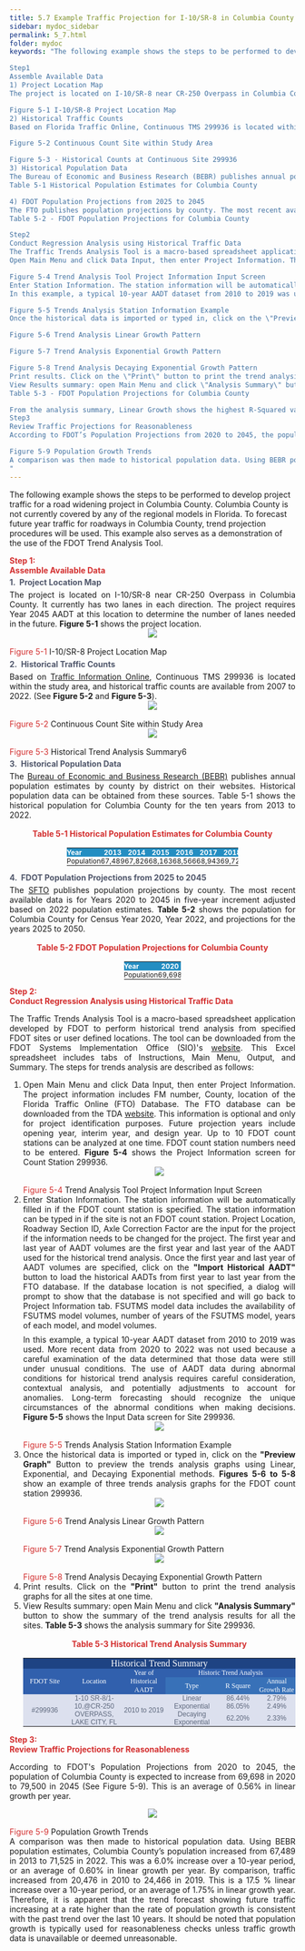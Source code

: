 ```yaml
---
title: 5.7 Example Traffic Projection for I-10/SR-8 in Columbia County
sidebar: mydoc_sidebar
permalink: 5_7.html
folder: mydoc
keywords: "The following example shows the steps to be performed to develop project traffic for a road widening project in Columbia County. Columbia County is not currently covered by any of the regional models in Florida. To forecast future year traffic for roadways in Columbia County, trend projection procedures will be used. This example also serves as a demonstration of the use of the FDOT Trend Analysis Tool.

Step1
Assemble Available Data
1) Project Location Map
The project is located on I-10/SR-8 near CR-250 Overpass in Columbia County. It currently has two lanes in each direction. The project requires Year 2045 AADT at this location to determine the number of lanes needed in the future. Figure 5-1 shows the project location.

Figure 5-1 I-10/SR-8 Project Location Map
2) Historical Traffic Counts
Based on Florida Traffic Online, Continuous TMS 299936 is located within the study area, and historical traffic counts are available from 2007 to 2022. (See Figure 5-2 and Figure 5-3).

Figure 5-2 Continuous Count Site within Study Area

Figure 5-3 - Historical Counts at Continuous Site 299936
3) Historical Population Data
The Bureau of Economic and Business Research (BEBR) publishes annual population estimates by county by district on their websites. Historical population data can be obtained from these sources. Table 5-1 shows the historical population for Columbia County for the ten years from 2013 to 2022.
Table 5-1 Historical Population Estimates for Columbia County

4) FDOT Population Projections from 2025 to 2045
The FTO publishes population projections by county. The most recent available data is for Years 2020 to 2045 in five- year increment adjusted based on 2022 population estimates. Table 5-2 shows the population for Columbia County for Census Year 2020, Year 2022, and projections for the years 2025 to 2050.
Table 5-2 - FDOT Population Projections for Columbia County

Step2
Conduct Regression Analysis using Historical Traffic Data
The Traffic Trends Analysis Tool is a macro-based spreadsheet application developed by FDOT to perform historical trend analysis from specified FDOT sites or user defined locations. The tool can be downloaded from the FDOT Systems Implementation Office (SIO)’s website. This Excel spreadsheet includes tabs of Instructions, Main Menu, Output, and Summary. The steps for trends analysis are described as follows:
Open Main Menu and click Data Input, then enter Project Information. The project information includes FM number, County, location of the Florida Traffic Online (FTO) Database. The FTO database can be downloaded from the TDA website here. This information is optional and only for project identification purposes. Future projection years include opening year, interim year, and design year. Up to 10 FDOT count stations can be analyzed at one time. FDOT count station numbers need to be entered. Figure 5-4 shows the Project Information screen for Count Station 299936.

Figure 5-4 Trend Analysis Tool Project Information Input Screen
Enter Station Information. The station information will be automatically filled in if the FDOT count station is specified. The station information can be typed in if the site is not an FDOT count station. Project Location, Roadway Section ID, Axle Correction Factor are the input for the project if the information needs to be changed for the project. The first year and last year of AADT volumes are the first year and last year of the AADT used for the historical trend analysis. Once the first year and last year of AADT volumes are specified, click on the \"Import Historical AADT\" button to load the historical AADTs from first year to last year from the FTO database. If the database location is not specified, a dialog will prompt to show that the database is not specified and will go back to Project Information tab. FSUTMS model data includes the availability of FSUTMS model volumes, number of years of the FSUTMS model, years of each model, and model volumes.
In this example, a typical 10-year AADT dataset from 2010 to 2019 was used. More recent data from 2020 to 2022 was not used because a careful examination of the data determined that those data were still under and impact of COVID 19. The use of AADT data during abnormal conditions for historical trend analysis requires careful consideration, contextual analysis, and potentially adjustments to account for anomalies. Long-term forecasting should recognize the unique circumstances of the pandemic when making decisions. Figure 5-5 shows the Input Data screen for Site 299936.

Figure 5-5 Trends Analysis Station Information Example
Once the historical data is imported or typed in, click on the \"Preview Graph\" Button to preview the trends analysis graphs using Linear, Exponential, and Decaying Exponential methods. Figures 5-6 to 5-8 show an example of three trends analysis graphs for the FDOT count station 299936.

Figure 5-6 Trend Analysis Linear Growth Pattern

Figure 5-7 Trend Analysis Exponential Growth Pattern

Figure 5-8 Trend Analysis Decaying Exponential Growth Pattern
Print results. Click on the \"Print\" button to print the trend analysis graphs for all the sites at one time.
View Results summary: open Main Menu and click \"Analysis Summary\" button to show the summary of the trend analysis results for all the sites. Table 5-3 shows the analysis summary for Site 299936.
Table 5-3 - FDOT Population Projections for Columbia County

From the analysis summary, Linear Growth shows the highest R-Squared value of 86.44%, indicating a high correlation between AADT and the years. The annual growth rate is determined to be 2.79%.
Step3
Review Traffic Projections for Reasonableness
According to FDOT’s Population Projections from 2020 to 2045, the population of Columbia County is expected to increase from 69,698 in 2020 to 79,500 in 2045 (See Figure 5-9). This is an average of 0.56% in linear growth per year.

Figure 5-9 Population Growth Trends
A comparison was then made to historical population data. Using BEBR population estimates, Columbia County’s population increased from 67,489 in 2013 to 71,525 in 2022. This was a 6.0% increase over a 10-year period, or an average of 0.60% in linear growth per year. By comparison, traffic increased from 20,476 in 2010 to 24,466 in 2019. This is a 17.5 % linear increase over a 10-year period, or an average of 1.75% in linear growth year. Therefore, it is apparent that the trend forecast showing future traffic increasing at a rate higher than the rate of population growth is consistent with the past trend over the last 10 years.
"
---
```


<style>
  div{text-align: justify;}
  
  table {
  /* border-collapse: collapse; */
  /* width: 100%; */
  /* display: table-cell; */
  /* vertical-align: center;  */
  text-align: center; 
  margin-left:auto;
  margin-right:auto;
  font-size: 12px;
  padding: 0;


}


th{
  text-align:center;
  background-color: #248ec2;
  color: white;
  vertical-align: middle; 
  text-align: center;
  padding:0;
  margin:0
}

td {
  text-align: center;
  vertical-align: middle;
  border-color: #96D4D4;
  vertical-align: center; 
  padding: 0;
  width: 0.1%; 
  margin:0
}

tr:nth-child(even) {
  /* background-color:  #EEF2F8; */
}
</style>

The following example shows the steps to be performed to develop project traffic for a road widening project in Columbia County. Columbia County is not currently covered by any of the regional models in Florida. To forecast future year traffic for roadways in Columbia County, trend projection procedures will be used. This example also serves as a demonstration of the use of the FDOT Trend Analysis Tool. 


<div class="parent">
    <div class="child1" style="font-weight:bold; color:#d32f2f">Step 1:</div>
    <div class="child2">
    <div style="color:#d32f2f; font-weight:bold; text-align:left">Assemble Available Data </div>

<div style="font-weight:bold; margin:0.3rem 0; color:#50576b">1.&nbsp;  Project Location Map</div>
    The project is located on I-10/SR-8 near CR-250 Overpass in Columbia County. It currently has two lanes in each direction. The project requires Year 2045 AADT at this location to determine the number of lanes needed in the future. <b>Figure 5-1</b> shows the project location.

<center>
<img src="images/fig5_1.jpg" style="max-width: 80%; text-align:center; margin-bottom: 1rem">
</center>
<div class="italic-grey"><span style="color:#d32f2f;">Figure 5-1</span> I-10/SR-8 Project Location Map</div> 

<div style="font-weight:bold; margin:0.3rem 0; color:#50576b">2.&nbsp; Historical Traffic Counts</div>
    Based on <a href="https://tdaappsprod.dot.state.fl.us/fto/" target="_blank">Traffic Information Online</a>, Continuous TMS 299936 is located within the study area, and historical traffic counts are available from 2007 to 2022. (See <b>Figure 5-2</b> and <b>Figure 5-3</b>).

<center>
<img src="images/fig5_2.jpg" style="max-width: 80%; text-align:center; margin-bottom: 1rem">
</center>
<div class="italic-grey"><span style="color:#d32f2f;">Figure 5-2</span> Continuous Count Site within Study Area</div> 

<center>
<img src="images/fig5_3.png" style="max-width: 80%; text-align:center; margin-bottom: 1rem">
</center>
<div class="italic-grey"><span style="color:#d32f2f;">Figure 5-3</span> Historical Trend Analysis Summary6</div> 

<div style="font-weight:bold; margin:0.3rem 0; color:#50576b">3.&nbsp; Historical Population Data</div>
    The <a href="https://www.bebr.ufl.edu/" target="_blank">Bureau of Economic and Business Research (BEBR)</a> publishes annual population estimates by county by district on their websites. Historical population data can be obtained from these sources. Table 5-1 shows the historical population for Columbia County for the ten years from 2013 to 2022.

<div style="text-align:center; color: #d32f2f; margin:1rem"><b>Table 5-1 Historical Population Estimates for Columbia County</b></div>

<table style="margin-left:auto;margin-right:auto;max-width:60%">
<tr  style="padding:0;margin:0; ">
<th style="text-align:left">Year</th>
<th>2013</th>
<th>2014</th>
<th>2015</th>
<th>2016</th>
<th>2017</th>
<th>2018</th>
<th>2019</th>
<th>2020</th>
<th>2021</th>
<th>2022</th>
</tr>

<tr style="padding:0;margin:0; ">
<td style="text-align:left">Population</td>
<td>67,489</td>
<td>67,826</td>
<td>68,163</td>
<td>68,566</td>
<td>68,943</td>
<td>69,721</td>
<td>70,492</td>
<td>69,698</td>
<td>69,809</td>
<td>71,525</td>
</tr>
</table>

<div style="font-weight:bold; margin:0.3rem 0; color:#50576b">4.&nbsp; FDOT Population Projections from 2025 to 2045</div>
    The <a href="https://www.fdot.gov/planning/fto" target="_blank">SFTO</a> publishes population projections by county. The most recent available data is for Years 2020 to 2045 in five-year increment adjusted based on 2022 population estimates. <b>Table 5-2</b> shows the population for Columbia County for Census Year 2020, Year 2022, and projections for the years 2025 to 2050.

<div style="text-align:center; color: #d32f2f; margin:1rem"><b>Table 5-2 FDOT Population Projections for Columbia County</b></div>

<table style="margin-left:auto;margin-right:auto;max-width:20%">
<tr style="padding:0;margin:0; ">
<th style="text-align:left">Year</th>
<th>2020</th>
<th>2022</th>
<th>2025</th>
<th>2030</th>
<th>2035</th>
<th>2040</th>
<th>2045</th>
<th>2050</th>
</tr>

<tr style="padding:0;margin:0; ">
<td style="text-align:left">Population</td>
<td>69,698</td>
<td>71,525</td>
<td>73,300</td>
<td>75,400</td>
<td>77,000</td>
<td>78,400</td>
<td>79,500</td>
<td>80,600</td>
</tr>
</table>


</div>
</div>


<div class="parent">
    <div class="child1" style="font-weight:bold; color:#d32f2f">Step 2:</div>
    <div class="child2">
    <div style="color:#d32f2f; font-weight:bold; text-align:left">Conduct Regression Analysis using Historical Traffic Data</div>

The Traffic Trends Analysis Tool is a macro-based spreadsheet application developed by FDOT to perform historical trend analysis from specified FDOT sites or user defined locations. The tool can be downloaded from the FDOT Systems Implementation Office (SIO)'s <a href="https://www.fdot.gov/planning/systems/systems-management/systems-management-documents" target="_blank">website</a>. This Excel spreadsheet includes tabs of Instructions, Main Menu, Output, and Summary. The steps for trends analysis are described as follows:

<ol style="padding-left:1.5rem">
<li>Open Main Menu and click Data Input, then enter Project Information. The project information includes FM number, County, location of the Florida Traffic Online (FTO) Database. The FTO database can be downloaded from the TDA <a href="https://www.fdot.gov/statistics/trafficinfo/default.shtm" target="_blank">website</a>. This information is optional and only for project identification purposes. Future projection years include opening year, interim year, and design year. Up to 10 FDOT count stations can be analyzed at one time. FDOT count station numbers need to be entered. <b>Figure 5-4</b> shows the Project Information screen for Count Station 299936.</li>


<center>
<img src="images/fig5_4.jpg" style="max-width: 80%; text-align:center; margin-bottom: 1rem">
</center>
<div class="italic-grey"><span style="color:#d32f2f;">Figure 5-4</span> Trend Analysis Tool Project Information Input Screen</div> 


<li>Enter Station Information. The station information will be automatically filled in if the FDOT count station is specified. The station information can be typed in if the site is not an FDOT count station. Project Location, Roadway Section ID, Axle Correction Factor are the input for the project if the information needs to be changed for the project. The first year and last year of AADT volumes are the first year and last year of the AADT used for the historical trend analysis. Once the first year and last year of AADT volumes are specified, click on the <b>"Import Historical AADT"</b> button to load the historical AADTs from first year to last year from the FTO database. If the database location is not specified, a dialog will prompt to show that the database is not specified and will go back to Project Information tab. FSUTMS model data includes the availability of FSUTMS model volumes, number of years of the FSUTMS model, years of each model, and model volumes.
<div style="margin:0.5rem 0"></div>
In this example, a typical 10-year AADT dataset from 2010 to 2019 was used. More recent data from 2020 to 2022 was not used because a careful examination of the data determined that those data were still under unusual conditions. The use of AADT data during abnormal conditions for historical trend analysis requires careful consideration, contextual analysis, and potentially adjustments to account for anomalies. Long-term forecasting should recognize the unique circumstances of the abnormal conditions when making decisions. <b>Figure 5-5</b> shows the Input Data screen for Site 299936.
</li>


<center>
<img src="images/fig5_5.jpg" style="max-width: 80%; text-align:center; margin-bottom: 1rem">
</center>
<div class="italic-grey"><span style="color:#d32f2f;">Figure 5-5</span> Trends Analysis Station Information Example</div> 


<li>Once the historical data is imported or typed in, click on the <b>"Preview Graph"</b> Button to preview the trends analysis graphs using Linear, Exponential, and Decaying Exponential methods. <b>Figures 5-6 to 5-8</b> show an example of three trends analysis graphs for the FDOT count station 299936.
</li>

<center>
<img src="images/fig5_6.jpg" style="max-width: 73%; text-align:center; margin-bottom: 1rem;">
</center>
<div class="italic-grey"><span style="color:#d32f2f;">Figure 5-6</span> Trend Analysis Linear Growth Pattern</div> 

<center>
<img src="images/fig5_7.jpg" style="max-width: 80%; text-align:center; margin-bottom: 1rem">
</center>
<div class="italic-grey"><span style="color:#d32f2f;">Figure 5-7</span> Trend Analysis Exponential Growth Pattern</div> 

<center>
<img src="images/fig5_8.jpg" style="max-width: 80%; text-align:center; margin-bottom: 1rem">
</center>
<div class="italic-grey"><span style="color:#d32f2f;">Figure 5-8</span> Trend Analysis Decaying Exponential Growth Pattern</div> 


<li>Print results. Click on the <b>"Print"</b> button to print the trend analysis graphs for all the sites at one time.</li>
<li>View Results summary: open Main Menu and click <b>"Analysis Summary"</b> button to show the summary of the trend analysis results for all the sites. <b>Table 5-3</b> shows the analysis summary for Site 299936.</li>

<div style="text-align:center; color: #d32f2f; margin:1rem"><b>Table 5-3 Historical Trend Analysis Summary</b></div>

<table align="middle" cellspacing="0" border="0" style="width:100%; table-layout: auto; text-align: center; vertical-align: middle">
	<tr>
		<td style="vertical-align:middle" colspan=6 align="center" valign=middle bgcolor="#1E4383"><font face="Arial Black" color="#FFFFFF" size=3>Historical Trend Summary</font></td>
	</tr>
	<tr>
		<td style="vertical-align:middle" rowspan=2 align="center" valign=middle bgcolor="#3160AD"><font face="Arial Black" color="#FFFFFF">FDOT Site</font></td>
		<td style="vertical-align:middle" rowspan=2 align="center" valign=middle bgcolor="#3160AD"><font face="Arial Black" color="#FFFFFF">Location</font></td>
		<td style="vertical-align:middle" rowspan=2 align="center" valign=middle bgcolor="#3160AD"><font face="Arial Black" color="#FFFFFF">Year of Historical AADT</font></td>
		<td style="vertical-align:middle" colspan=3 align="center" valign=middle bgcolor="#3160AD"><font face="Arial Black" color="#FFFFFF">Historic Trend Analysis</font></td>
	</tr>
	<tr>
		<td style="vertical-align:middle" align="center" valign=middle bgcolor="#3871B8"><font face="Arial Black" color="#FFFFFF">Type</font></td>
		<td style="vertical-align:middle" align="center" valign=middle bgcolor="#3871B8"><font face="Arial Black" color="#FFFFFF">R Square</font></td>
		<td style="vertical-align:middle" align="center" valign=middle bgcolor="#3871B8"><font face="Arial Black" color="#FFFFFF">Annual Growth Rate</font></td>
	</tr>
	<tr>
		<td style="vertical-align:middle" rowspan=3 align="center" valign=middle bgcolor="#DCE0EE"><font face="Arial" color="#5E687D">#299936</font></td>
		<td style="vertical-align:middle" rowspan=3 align="center" valign=middle bgcolor="#DCE0EE"><font face="Arial" color="#5E687D">1-10 SR-8/1-10,@CR-250 OVERPASS, LAKE CITY, FL</font></td>
		<td style="vertical-align:middle" rowspan=3 align="center" valign=middle bgcolor="#DCE0EE"><font face="Arial" color="#5E687D">2010 to 2019</font></td>
		<td style="vertical-align:middle" align="center" valign=middle bgcolor="#DCE0EE"><font face="Arial" color="#5E687D">Linear</font></td>
		<td style="vertical-align:middle" align="center" valign=middle bgcolor="#DCE0EE"><font face="Arial" color="#5E687D">86.44%</font></td>
		<td style="vertical-align:middle" align="center" valign=middle bgcolor="#DCE0EE"><font face="Arial" color="#5E687D">2.79%</font></td>
	</tr>
	<tr>
		<td style="vertical-align:middle" align="center" valign=middle bgcolor="#DCE0EE"><font face="Arial" color="#5E687D">Exponential</font></td>
		<td style="vertical-align:middle" align="center" valign=middle bgcolor="#DCE0EE"><font face="Arial" color="#5E687D">86.05%</font></td>
		<td style="vertical-align:middle" align="center" valign=middle bgcolor="#DCE0EE"><font face="Arial" color="#5E687D">2.49%</font></td>
	</tr>
	<tr>
		<td style="vertical-align:middle" align="center" valign=middle bgcolor="#DCE0EE"><font face="Arial" color="#5E687D">Decaying Exponential</font></td>
		<td style="vertical-align:middle" align="center" valign=middle bgcolor="#DCE0EE"><font face="Arial" color="#5E687D">62.20%</font></td>
		<td style="vertical-align:middle" align="center" valign=middle bgcolor="#DCE0EE"><font face="Arial" color="#5E687D">2.33%</font></td>
	</tr>
</table>

</ol>
</div>
</div>



<div class="parent">
    <div class="child1" style="font-weight:bold; color:#d32f2f">Step 3:</div>
    <div class="child2">
    <div style="color:#d32f2f; font-weight:bold; text-align:left">Review Traffic Projections for Reasonableness</div>

According to FDOT's Population Projections from 2020 to 2045, the population of Columbia County is expected to increase from 69,698 in 2020 to 79,500 in 2045 (See Figure 5-9). This is an average of 0.56% in linear growth per year.

<center>
<img src="images/fig5_9.jpg" style="max-width: 80%; text-align:center; margin-bottom: 1rem">
</center>
<div class="italic-grey"><span style="color:#d32f2f;">Figure 5-9</span> Population Growth Trends</div> 
A comparison was then made to historical population data. Using BEBR population estimates, Columbia County’s population increased from 67,489 in 2013 to 71,525 in 2022. This was a 6.0% increase over a 10-year period, or an average of 0.60% in linear growth per year. By comparison, traffic increased from 20,476 in 2010 to 24,466 in 2019. This is a 17.5 % linear increase over a 10-year period, or an average of 1.75% in linear growth year. Therefore, it is apparent that the trend forecast showing future traffic increasing at a rate higher than the rate of population growth is consistent with the past trend over the last 10 years. It should be noted that population growth is typically used for reasonableness checks unless traffic growth data is unavailable or deemed unreasonable.  

</div>
</div>